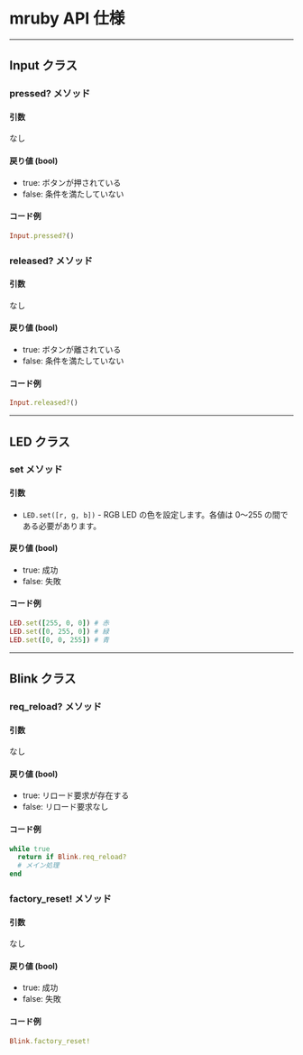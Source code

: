 # mruby API 仕様

---

## Input クラス

### pressed? メソッド

#### 引数

なし

#### 戻り値 (bool)

- true: ボタンが押されている
- false: 条件を満たしていない

#### コード例

```ruby
Input.pressed?()
```

### released? メソッド

#### 引数

なし

#### 戻り値 (bool)

- true: ボタンが離されている
- false: 条件を満たしていない

#### コード例

```ruby
Input.released?()
```

---

## LED クラス

### set メソッド

#### 引数

- `LED.set([r, g, b])` - RGB LED の色を設定します。各値は 0〜255 の間である必要があります。

#### 戻り値 (bool)

- true: 成功
- false: 失敗

#### コード例

```ruby
LED.set([255, 0, 0]) # 赤
LED.set([0, 255, 0]) # 緑
LED.set([0, 0, 255]) # 青
```

---

## Blink クラス

### req_reload? メソッド

#### 引数

なし

#### 戻り値 (bool)

- true: リロード要求が存在する
- false: リロード要求なし

#### コード例

```ruby
while true
  return if Blink.req_reload?
  # メイン処理
end
```

### factory_reset! メソッド

#### 引数

なし

#### 戻り値 (bool)

- true: 成功
- false: 失敗

#### コード例

```ruby
Blink.factory_reset!
```
